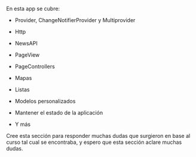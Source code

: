 En esta app se cubre:
-   Provider, ChangeNotifierProvider y Multiprovider
    
-   Http
    
-   NewsAPI
    
-   PageView
    
-   PageControllers
    
-   Mapas
    
-   Listas
    
-   Modelos personalizados
    
-   Mantener el estado de la aplicación
    
-   Y más
    

Cree esta sección para responder muchas dudas que surgieron en base al curso tal cual se encontraba, y espero que esta sección aclare muchas dudas.
